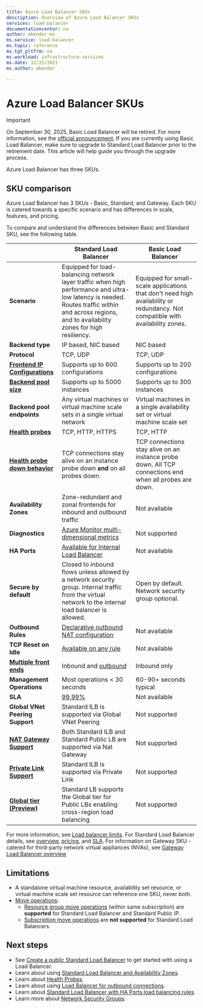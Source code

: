 ```yaml
---
title: Azure Load Balancer SKUs
description: Overview of Azure Load Balancer SKUs
services: load-balancer
documentationcenter: na
author: mbender-ms
ms.service: load-balancer
ms.topic: reference
ms.tgt_pltfrm: na
ms.workload: infrastructure-services
ms.date: 12/22/2021
ms.author: mbender

---
```

# Azure Load Balancer SKUs

>[!Important]
>On September 30, 2025, Basic Load Balancer will be retired. For more information, see the [official announcement](https://azure.microsoft.com/updates/azure-basic-load-balancer-will-be-retired-on-30-september-2025-upgrade-to-standard-load-balancer/). If you are currently using Basic Load Balancer, make sure to upgrade to Standard Load Balancer prior to the retirement date. This article will help guide you through the upgrade process. 

Azure Load Balancer has three SKUs.

## <a name="skus"></a> SKU comparison
Azure Load Balancer has 3 SKUs - Basic, Standard, and Gateway. Each SKU is catered towards a specific scenario and has differences in scale, features, and pricing. 

To compare and understand the differences between Basic and Standard SKU, see the following table. 

| | Standard Load Balancer | Basic Load Balancer |
| --- | --- | --- |
| **Scenario** |  Equipped for load-balancing network layer traffic when high performance and ultra-low latency is needed. Routes traffic within and across regions, and to availability zones for high resiliency. | Equipped for small-scale applications that don't need high availability or redundancy. Not compatible with availability zones. |
| **Backend type** | IP based, NIC based | NIC based |
| **Protocol** | TCP, UDP | TCP, UDP |
| **[Frontend IP Configurations](../azure-resource-manager/management/azure-subscription-service-limits.md#load-balancer)** | Supports up to 600 configurations | Supports up to 200 configurations |
| **[Backend pool size](../azure-resource-manager/management/azure-subscription-service-limits.md#load-balancer)** | Supports up to 5000 instances | Supports up to 300 instances |
| **Backend pool endpoints** | Any virtual machines or virtual machine scale sets in a single virtual network | Virtual machines in a single availability set or virtual machine scale set |
| **[Health probes](./load-balancer-custom-probe-overview.md#probe-types)** | TCP, HTTP, HTTPS | TCP, HTTP |
| **[Health probe down behavior](./load-balancer-custom-probe-overview.md#probe-down-behavior)** | TCP connections stay alive on an instance probe down __and__ on all probes down. | TCP connections stay alive on an instance probe down. All TCP connections end when all probes are down. |
| **Availability Zones** | Zone-redundant and zonal frontends for inbound and outbound traffic | Not available |
| **Diagnostics** | [Azure Monitor multi-dimensional metrics](./load-balancer-standard-diagnostics.md) | Not supported |
| **HA Ports** | [Available for Internal Load Balancer](./load-balancer-ha-ports-overview.md) | Not available |
| **Secure by default** | Closed to inbound flows unless allowed by a network security group. Internal traffic from the virtual network to the internal load balancer is allowed. | Open by default. Network security group optional. |
| **Outbound Rules** | [Declarative outbound NAT configuration](./load-balancer-outbound-connections.md#outboundrules) | Not available |
| **TCP Reset on Idle** | [Available on any rule](./load-balancer-tcp-reset.md) | Not available |
| **[Multiple front ends](./load-balancer-multivip-overview.md)** | Inbound and [outbound](./load-balancer-outbound-connections.md) | Inbound only |
| **Management Operations** | Most operations < 30 seconds | 60-90+ seconds typical |
| **SLA** | [99.99%](https://azure.microsoft.com/support/legal/sla/load-balancer/v1_0/) | Not available | 
| **Global VNet Peering Support** | Standard ILB is supported via Global VNet Peering | Not supported | 
| **[NAT Gateway Support](../virtual-network/nat-gateway/nat-overview.md)** | Both Standard ILB and Standard Public LB are supported via Nat Gateway | Not supported | 
| **[Private Link Support](../private-link/private-link-overview.md)** | Standard ILB is supported via Private Link | Not supported | 
| **[Global tier (Preview)](./cross-region-overview.md)** | Standard LB supports the Global tier for Public LBs enabling cross-region load balancing | Not supported | 

For more information, see [Load balancer limits](../azure-resource-manager/management/azure-subscription-service-limits.md#load-balancer). For Standard Load Balancer details, see [overview](./load-balancer-overview.md), [pricing](https://aka.ms/lbpricing), and [SLA](https://aka.ms/lbsla). For information on Gateway SKU - catered for third-party network virtual appliances (NVAs), see [Gateway Load Balancer overview](gateway-overview.md)

## Limitations
- A standalone virtual machine resource, availability set resource, or virtual machine scale set resource can reference one SKU, never both.
- [Move operations](../azure-resource-manager/management/move-resource-group-and-subscription.md):
  - [Resource group move operations](../azure-resource-manager/management/move-support-resources.md#microsoftnetwork) (within same subscription) are **supported** for Standard Load Balancer and Standard Public IP. 
  - [Subscription move operations](../azure-resource-manager/management/move-support-resources.md#microsoftnetwork) are **not supported** for Standard Load Balancers.

## Next steps
- See [Create a public Standard Load Balancer](quickstart-load-balancer-standard-public-portal.md) to get started with using a Load Balancer.
- Learn about using [Standard Load Balancer and Availability Zones](load-balancer-standard-availability-zones.md).
- Learn about [Health Probes](load-balancer-custom-probe-overview.md).
- Learn about using [Load Balancer for outbound connections](load-balancer-outbound-connections.md).
- Learn about [Standard Load Balancer with HA Ports load balancing rules](load-balancer-ha-ports-overview.md).
- Learn more about [Network Security Groups](../virtual-network/network-security-groups-overview.md).
